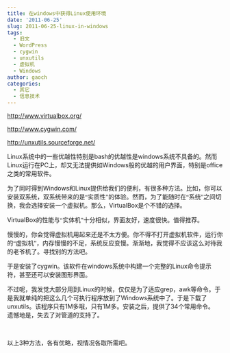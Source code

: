 ```yaml
---
title: 在windows中获得Linux使用环境
date: '2011-06-25'
slug: 2011-06-25-linux-in-windows
tags:
  - 旧文
  - WordPress
  - cygwin
  - unxutils
  - 虚拟机
  - Windows
author: gaoch
categories:
  - 其它
  - 信息技术
---
```



<span lang="EN-US"><http://www.virtualbox.org/></span>

<span lang="EN-US"><http://www.cygwin.com/></span>

<span lang="EN-US"><http://unxutils.sourceforge.net/></span>

<span lang="EN-US">Linux</span><span style="font-family:宋体;
mso-ascii-font-family:Calibri;mso-ascii-theme-font:minor-latin;mso-fareast-font-family:
宋体;mso-fareast-theme-font:minor-fareast;mso-hansi-font-family:Calibri;
mso-hansi-theme-font:minor-latin">系统中的一些优越性特别是</span><span
lang="EN-US">bash</span><span
style="font-family:宋体;mso-ascii-font-family:Calibri;mso-ascii-theme-font:minor-latin;
mso-fareast-font-family:宋体;mso-fareast-theme-font:minor-fareast;mso-hansi-font-family:
Calibri;mso-hansi-theme-font:minor-latin">的优越性是</span><span
lang="EN-US">windows</span><span
style="font-family:宋体;mso-ascii-font-family:Calibri;mso-ascii-theme-font:minor-latin;
mso-fareast-font-family:宋体;mso-fareast-theme-font:minor-fareast;mso-hansi-font-family:
Calibri;mso-hansi-theme-font:minor-latin">系统不具备的。然而</span><span
lang="EN-US">Linux</span><span
style="font-family:宋体;mso-ascii-font-family:Calibri;mso-ascii-theme-font:minor-latin;
mso-fareast-font-family:宋体;mso-fareast-theme-font:minor-fareast;mso-hansi-font-family:
Calibri;mso-hansi-theme-font:minor-latin">运行在</span><span
lang="EN-US">PC</span><span
style="font-family:宋体;mso-ascii-font-family:Calibri;mso-ascii-theme-font:minor-latin;
mso-fareast-font-family:宋体;mso-fareast-theme-font:minor-fareast;mso-hansi-font-family:
Calibri;mso-hansi-theme-font:minor-latin">上，却又无法提供如</span><span
lang="EN-US">Windows</span><span
style="font-family:宋体;mso-ascii-font-family:Calibri;mso-ascii-theme-font:minor-latin;
mso-fareast-font-family:宋体;mso-fareast-theme-font:minor-fareast;mso-hansi-font-family:
Calibri;mso-hansi-theme-font:minor-latin">般的优越的用户界面，特别是</span><span
lang="EN-US">office</span><span
style="font-family:宋体;mso-ascii-font-family:Calibri;mso-ascii-theme-font:minor-latin;
mso-fareast-font-family:宋体;mso-fareast-theme-font:minor-fareast;mso-hansi-font-family:
Calibri;mso-hansi-theme-font:minor-latin">之类的常用软件。</span><span
lang="EN-US"></span>

<span style="font-family:宋体;mso-ascii-font-family:Calibri;
mso-ascii-theme-font:minor-latin;mso-fareast-font-family:宋体;mso-fareast-theme-font:
minor-fareast;mso-hansi-font-family:Calibri;mso-hansi-theme-font:minor-latin">为了同时得到</span><span
lang="EN-US">Windows</span><span
style="font-family:宋体;mso-ascii-font-family:
Calibri;mso-ascii-theme-font:minor-latin;mso-fareast-font-family:宋体;mso-fareast-theme-font:
minor-fareast;mso-hansi-font-family:Calibri;mso-hansi-theme-font:minor-latin">和</span><span
lang="EN-US">Linux</span><span
style="font-family:宋体;mso-ascii-font-family:Calibri;
mso-ascii-theme-font:minor-latin;mso-fareast-font-family:宋体;mso-fareast-theme-font:
minor-fareast;mso-hansi-font-family:Calibri;mso-hansi-theme-font:minor-latin">提供给我们的便利，有很多种方法。比如，你可以安装双系统，双系统带来的是“实质性”的体验。然而，为了能随时在“系统”之间切换，我会选择安装一个虚拟机。那么，</span><span
lang="EN-US">VirtualBox</span><span
style="font-family:宋体;mso-ascii-font-family:
Calibri;mso-ascii-theme-font:minor-latin;mso-fareast-font-family:宋体;mso-fareast-theme-font:
minor-fareast;mso-hansi-font-family:Calibri;mso-hansi-theme-font:minor-latin">是个不错的选择。</span><span
lang="EN-US"></span>

<span lang="EN-US">VirtualBox</span><span style="font-family:
宋体;mso-ascii-font-family:Calibri;mso-ascii-theme-font:minor-latin;mso-fareast-font-family:
宋体;mso-fareast-theme-font:minor-fareast;mso-hansi-font-family:Calibri;
mso-hansi-theme-font:minor-latin">的性能与“实体机”十分相似，界面友好，速度很快。值得推荐。</span><span
lang="EN-US"></span>

<span style="font-family:宋体;mso-ascii-font-family:Calibri;
mso-ascii-theme-font:minor-latin;mso-fareast-font-family:宋体;mso-fareast-theme-font:
minor-fareast;mso-hansi-font-family:Calibri;mso-hansi-theme-font:minor-latin">慢慢的，你会觉得虚拟机用起来还是不太方便。你不得不打开虚拟机软件，运行你的“虚拟机”，内存慢慢的不足，系统反应变慢。渐渐地，我觉得不应该这么对待我的老爷机了。寻找别的方法吧。</span><span
lang="EN-US"></span>

<span style="font-family:宋体;mso-ascii-font-family:Calibri;
mso-ascii-theme-font:minor-latin;mso-fareast-font-family:宋体;mso-fareast-theme-font:
minor-fareast;mso-hansi-font-family:Calibri;mso-hansi-theme-font:minor-latin">于是安装了</span><span
lang="EN-US">cygwin</span><span
style="font-family:宋体;mso-ascii-font-family:Calibri;
mso-ascii-theme-font:minor-latin;mso-fareast-font-family:宋体;mso-fareast-theme-font:
minor-fareast;mso-hansi-font-family:Calibri;mso-hansi-theme-font:minor-latin">。该软件在</span><span
lang="EN-US">windows</span><span
style="font-family:宋体;mso-ascii-font-family:
Calibri;mso-ascii-theme-font:minor-latin;mso-fareast-font-family:宋体;mso-fareast-theme-font:
minor-fareast;mso-hansi-font-family:Calibri;mso-hansi-theme-font:minor-latin">系统中构建一个完整的</span><span
lang="EN-US">Linux</span><span
style="font-family:宋体;mso-ascii-font-family:Calibri;
mso-ascii-theme-font:minor-latin;mso-fareast-font-family:宋体;mso-fareast-theme-font:
minor-fareast;mso-hansi-font-family:Calibri;mso-hansi-theme-font:minor-latin">命令提示符，甚至还可以安装图形界面。</span><span
lang="EN-US"></span>

<span style="font-family:宋体;mso-ascii-font-family:Calibri;
mso-ascii-theme-font:minor-latin;mso-fareast-font-family:宋体;mso-fareast-theme-font:
minor-fareast;mso-hansi-font-family:Calibri;mso-hansi-theme-font:minor-latin">不过呢，我发觉大部分用到</span><span
lang="EN-US">Linux</span><span
style="font-family:宋体;mso-ascii-font-family:Calibri;
mso-ascii-theme-font:minor-latin;mso-fareast-font-family:宋体;mso-fareast-theme-font:
minor-fareast;mso-hansi-font-family:Calibri;mso-hansi-theme-font:minor-latin">的时候，仅仅是为了适应</span><span
lang="EN-US">grep</span><span
style="font-family:宋体;mso-ascii-font-family:Calibri;
mso-ascii-theme-font:minor-latin;mso-fareast-font-family:宋体;mso-fareast-theme-font:
minor-fareast;mso-hansi-font-family:Calibri;mso-hansi-theme-font:minor-latin">，</span><span
lang="EN-US">awk</span><span
style="font-family:宋体;mso-ascii-font-family:Calibri;
mso-ascii-theme-font:minor-latin;mso-fareast-font-family:宋体;mso-fareast-theme-font:
minor-fareast;mso-hansi-font-family:Calibri;mso-hansi-theme-font:minor-latin">等命令。于是我就单纯的把这么几个可执行程序放到了</span><span
lang="EN-US">Windows</span><span
style="font-family:宋体;mso-ascii-font-family:
Calibri;mso-ascii-theme-font:minor-latin;mso-fareast-font-family:宋体;mso-fareast-theme-font:
minor-fareast;mso-hansi-font-family:Calibri;mso-hansi-theme-font:minor-latin">系统中了。于是下载了</span><span
lang="EN-US">unxutils</span><span
style="font-family:宋体;mso-ascii-font-family:
Calibri;mso-ascii-theme-font:minor-latin;mso-fareast-font-family:宋体;mso-fareast-theme-font:
minor-fareast;mso-hansi-font-family:Calibri;mso-hansi-theme-font:minor-latin">。该程序只有</span><span
lang="EN-US">1M</span><span
style="font-family:宋体;mso-ascii-font-family:Calibri;
mso-ascii-theme-font:minor-latin;mso-fareast-font-family:宋体;mso-fareast-theme-font:
minor-fareast;mso-hansi-font-family:Calibri;mso-hansi-theme-font:minor-latin">多哦，只有</span><span
lang="EN-US">1M</span><span
style="font-family:宋体;mso-ascii-font-family:Calibri;
mso-ascii-theme-font:minor-latin;mso-fareast-font-family:宋体;mso-fareast-theme-font:
minor-fareast;mso-hansi-font-family:Calibri;mso-hansi-theme-font:minor-latin">多。安装之后，提供了</span><span
lang="EN-US">34</span><span
style="font-family:宋体;mso-ascii-font-family:Calibri;
mso-ascii-theme-font:minor-latin;mso-fareast-font-family:宋体;mso-fareast-theme-font:
minor-fareast;mso-hansi-font-family:Calibri;mso-hansi-theme-font:minor-latin">个常用命令。</span><span
lang="EN-US">  
</span><span
style="font-family:宋体;mso-ascii-font-family:Calibri;mso-ascii-theme-font:
minor-latin;mso-fareast-font-family:宋体;mso-fareast-theme-font:minor-fareast;
mso-hansi-font-family:Calibri;mso-hansi-theme-font:minor-latin">遗憾地是，失去了对管道的支持了。</span><span
lang="EN-US"></span>

<span lang="EN-US"> </span>

<span style="font-family:宋体;mso-ascii-font-family:Calibri;
mso-ascii-theme-font:minor-latin;mso-fareast-font-family:宋体;mso-fareast-theme-font:
minor-fareast;mso-hansi-font-family:Calibri;mso-hansi-theme-font:minor-latin">以上</span><span
lang="EN-US">3</span><span
style="font-family:宋体;mso-ascii-font-family:Calibri;
mso-ascii-theme-font:minor-latin;mso-fareast-font-family:宋体;mso-fareast-theme-font:
minor-fareast;mso-hansi-font-family:Calibri;mso-hansi-theme-font:minor-latin">种方法，各有优略，视情况各取所需吧。</span><span
lang="EN-US"></span>
